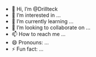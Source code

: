 - 👋 Hi, I’m @Drillteck
- 👀 I’m interested in ...
- 🌱 I’m currently learning ...
- 💞️ I’m looking to collaborate on ...
- 📫 How to reach me ...
- 😄 Pronouns: ...
- ⚡ Fun fact: ...

<!---
Drillteck/Drillteck is a ✨ special ✨ repository because its `README.md` (this file) appears on your GitHub profile.
You can click the Preview link to take a look at your changes.
--->
